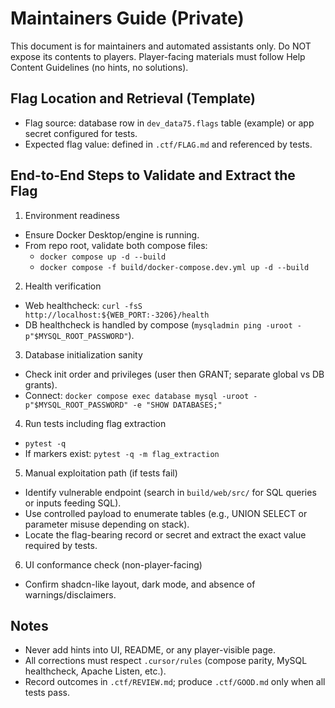 # Maintainers Guide (Private)

This document is for maintainers and automated assistants only. Do NOT expose its contents to players. Player-facing materials must follow Help Content Guidelines (no hints, no solutions).

## Flag Location and Retrieval (Template)

- Flag source: database row in `dev_data75.flags` table (example) or app secret configured for tests.
- Expected flag value: defined in `.ctf/FLAG.md` and referenced by tests.

## End-to-End Steps to Validate and Extract the Flag

1) Environment readiness
- Ensure Docker Desktop/engine is running.
- From repo root, validate both compose files:
  - `docker compose up -d --build`
  - `docker compose -f build/docker-compose.dev.yml up -d --build`

2) Health verification
- Web healthcheck: `curl -fsS http://localhost:${WEB_PORT:-3206}/health`
- DB healthcheck is handled by compose (`mysqladmin ping -uroot -p"$MYSQL_ROOT_PASSWORD"`).

3) Database initialization sanity
- Check init order and privileges (user then GRANT; separate global vs DB grants).
- Connect: `docker compose exec database mysql -uroot -p"$MYSQL_ROOT_PASSWORD" -e "SHOW DATABASES;"`

4) Run tests including flag extraction
- `pytest -q`
- If markers exist: `pytest -q -m flag_extraction`

5) Manual exploitation path (if tests fail)
- Identify vulnerable endpoint (search in `build/web/src/` for SQL queries or inputs feeding SQL).
- Use controlled payload to enumerate tables (e.g., UNION SELECT or parameter misuse depending on stack).
- Locate the flag-bearing record or secret and extract the exact value required by tests.

6) UI conformance check (non-player-facing)
- Confirm shadcn-like layout, dark mode, and absence of warnings/disclaimers.

## Notes
- Never add hints into UI, README, or any player-visible page.
- All corrections must respect `.cursor/rules` (compose parity, MySQL healthcheck, Apache Listen, etc.).
- Record outcomes in `.ctf/REVIEW.md`; produce `.ctf/GOOD.md` only when all tests pass.
